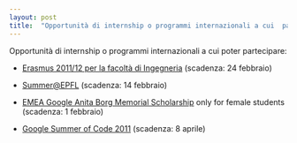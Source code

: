 ```yaml
---
layout: post
title:  "Opportunità di internship o programmi internazionali a cui  partecipare"
---
```



Opportunità di internship o programmi internazionali a cui poter partecipare:

- [Erasmus 2011/12 per la facoltà di Ingegneria](http://torvergata.llpmanager.it/studenti/bandi/INGEGNERIA1112.pdf) (scadenza: 24 febbraio)

- [Summer@EPFL](http://ic.epfl.ch/SummerAtEPFL) (scadenza: 14 febbraio)

- [EMEA Google Anita Borg Memorial Scholarship](http://www.google.com/anitaborg/emea/) only for female students
(scadenza: 1 febbraio)

- [Google Summer of Code 2011](http://www.google-melange.com/) (scadenza: 8 aprile)
